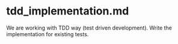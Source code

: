 # tdd_implementation.md
We are working with TDD way (test driven development).
Write the implementation for existing tests.
